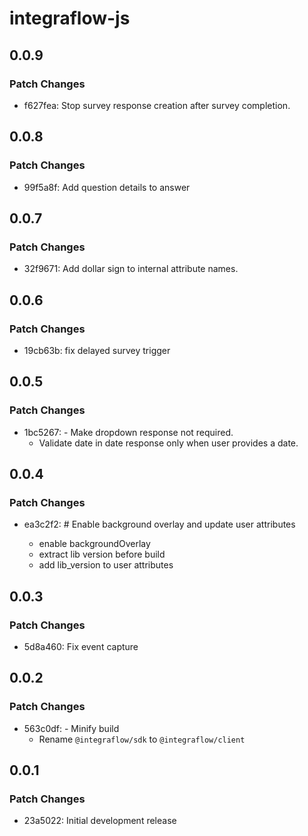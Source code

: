 # integraflow-js

## 0.0.9

### Patch Changes

- f627fea: Stop survey response creation after survey completion.

## 0.0.8

### Patch Changes

- 99f5a8f: Add question details to answer

## 0.0.7

### Patch Changes

- 32f9671: Add dollar sign to internal attribute names.

## 0.0.6

### Patch Changes

- 19cb63b: fix delayed survey trigger

## 0.0.5

### Patch Changes

- 1bc5267: - Make dropdown response not required.
  - Validate date in date response only when user provides a date.

## 0.0.4

### Patch Changes

- ea3c2f2: # Enable background overlay and update user attributes

  - enable backgroundOverlay
  - extract lib version before build
  - add lib_version to user attributes

## 0.0.3

### Patch Changes

- 5d8a460: Fix event capture

## 0.0.2

### Patch Changes

- 563c0df: - Minify build
  - Rename `@integraflow/sdk` to `@integraflow/client`

## 0.0.1

### Patch Changes

- 23a5022: Initial development release
